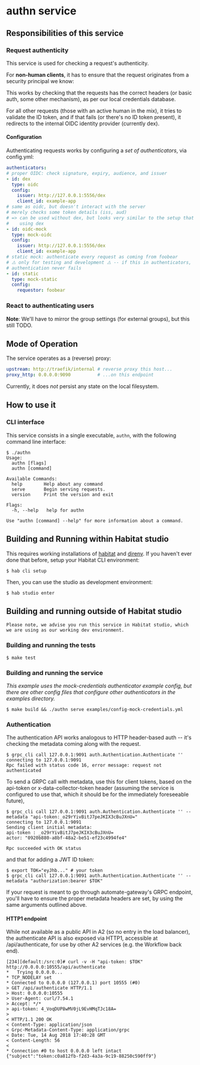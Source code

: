 # authn service

## Responsibilities of this service

### Request authenticity

This service is used for checking a request's authenticity.

For **non-human clients**, it has to ensure that the request originates from a security principal
we know:

This works by checking that the requests has the correct headers (or basic auth, some other mechanism),
as per our local credentials database.

For all other requests (those with an active human in the mix), it tries to validate the ID token,
and if that fails (or there's no ID token present), it redirects to the internal OIDC identity
provider (currently dex).

#### Configuration

Authenticating requests works by configuring a _set of authenticators_, via config.yml:

```yaml
authenticators:
# proper OIDC: check signature, expiry, audience, and issuer
- id: dex
  type: oidc
  config:
    issuer: http://127.0.0.1:5556/dex
    client_id: example-app
# same as oidc, but doesn't interact with the server
# merely checks some token details (iss, aud)
# => can be used without dex, but looks very similar to the setup that is
#    using dex
- id: oidc-mock
  type: mock-oidc
  config:
    issuer: http://127.0.0.1:5556/dex
    client_id: example-app
# static mock: authenticate every request as coming from foobear
# ⚠️ only for testing and development ️⚠️ -- if this in authenticators,
# authentication never fails
- id: static
  type: mock-static
  config:
    requestor: foobear
```

### React to authenticating users

**Note**: We'll have to mirror the group settings (for external groups), but this still TODO.

## Mode of Operation

The service operates as a (reverse) proxy:

```yaml
upstream: http://traefik/internal # reverse proxy this host...
proxy_http: 0.0.0.0:9090          # ...on this endpoint
```

Currently, it does _not_ persist any state on the local filesystem.


## How to use it

### CLI interface

This service consists in a single executable, `authn`, with the following command line interface:

```
$ ./authn
Usage:
  authn [flags]
  authn [command]

Available Commands:
  help        Help about any command
  serve       Begin serving requests.
  version     Print the version and exit

Flags:
  -h, --help   help for authn

Use "authn [command] --help" for more information about a command.
```

## Building and Running within Habitat studio

This requires working installations of [habitat](https://habitat.sh) and [direnv](https://direnv.net/).
If you haven't ever done that before, setup your Habitat CLI environment:

    $ hab cli setup

Then, you can use the studio as development environment:

    $ hab studio enter

## Building and running outside of Habitat studio

    Please note, we advise you run this service in Habitat studio, which we are using as our working dev environment.

### Building and running the tests

    $ make test

### Building and running the service

_This example uses the mock-credentials authenticator example config, but there are other config files
that configure other authenticators in the examples directory._

    $ make build && ./authn serve examples/config-mock-credentials.yml

### Authentication

The authentication API works analogous to HTTP header-based auth -- it's checking the
metadata coming along with the request.

```
$ grpc_cli call 127.0.0.1:9091 auth.Authentication.Authenticate ''
connecting to 127.0.0.1:9091
Rpc failed with status code 16, error message: request not authenticated
```

To send a GRPC call with metadata, use this for client tokens, based on the
api-token or x-data-collector-token header (assuming the service is configured to use that,
which it should be for the immediately foreseeable future),

```
$ grpc_cli call 127.0.0.1:9091 auth.Authentication.Authenticate '' --metadata "api-token:_o29rYivBitJ7peJKIX3cBuJXnU="
connecting to 127.0.0.1:9091
Sending client initial metadata:
api-token : _o29rYivBitJ7peJKIX3cBuJXnU=
actor: "0920b880-a8bf-48a2-be51-ef23c4994fe4"

Rpc succeeded with OK status
```

and that for adding a JWT ID token:

```
$ export TOK="eyJhb..." # your token
$ grpc_cli call 127.0.0.1:9091 auth.Authentication.Authenticate '' --metadata "authorization:bearer $TOK"
```

If your request is meant to go through automate-gateway's GRPC endpoint, you'll have to ensure the
proper metadata headers are set, by using the same arguments outlined above.

#### HTTP1 endpoint

While not available as a public API in A2 (so no entry in the load balancer), the authenticate API is also exposed via HTTP1, accessible at /api/authenticate, for use by other A2 services (e.g. the Workflow back end).

```
[234][default:/src:0]# curl -v -H "api-token: $TOK" http://0.0.0.0:10555/api/authenticate
*   Trying 0.0.0.0...
* TCP_NODELAY set
* Connected to 0.0.0.0 (127.0.0.1) port 10555 (#0)
> GET /api/authenticate HTTP/1.1
> Host: 0.0.0.0:10555
> User-Agent: curl/7.54.1
> Accept: */*
> api-token: 4_VoqDUP8wMV0jL9EvHMqTJc18A=
>
< HTTP/1.1 200 OK
< Content-Type: application/json
< Grpc-Metadata-Content-Type: application/grpc
< Date: Tue, 14 Aug 2018 17:40:28 GMT
< Content-Length: 56
<
* Connection #0 to host 0.0.0.0 left intact
{"subject":"token:c0a812fb-f2d3-4a3a-9c19-88250c590ff9"}
```
